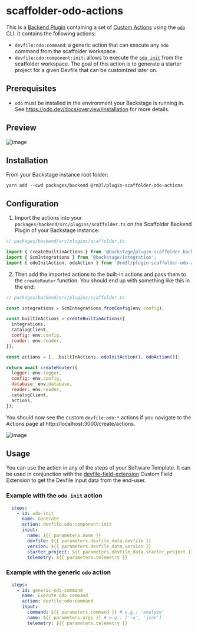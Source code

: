 # scaffolder-odo-actions

This is a [Backend Plugin](https://backstage.io/docs/plugins/backend-plugin/) containing a set of [Custom Actions](https://backstage.io/docs/features/software-templates/writing-custom-actions) using the [`odo`](https://odo.dev/) CLI.
It contains the following actions:
- `devfile:odo:command`: a generic action that can execute any `odo` command from the scaffolder workspace.
- `devfile:odo:component:init`: allows to execute the [`odo init`](https://odo.dev/docs/command-reference/init) from the scaffolder workspace. The goal of this action is to generate a starter project for a given Devfile that can be customized later on.

## Prerequisites

- `odo` must be installed in the environment your Backstage is running in. See https://odo.dev/docs/overview/installation for more details.

## Preview

![image](https://github.com/rm3l/backstage-odo-devfile-plugin/assets/593208/ef342f15-ed2b-448c-9024-52ddf1f2453c)

## Installation

From your Backstage instance root folder:
```shell
yarn add --cwd packages/backend @rm3l/plugin-scaffolder-odo-actions
```

## Configuration

1. Import the actions into your `packages/backend/src/plugins/scaffolder.ts` on the Scaffolder Backend Plugin of your Backstage instance:

```js
// packages/backend/src/plugins/scaffolder.ts

import { createBuiltinActions } from '@backstage/plugin-scaffolder-backend';
import { ScmIntegrations } from '@backstage/integration';
import { odoInitAction, odoAction } from '@rm3l/plugin-scaffolder-odo-actions';
```

2. Then add the imported actions to the built-in actions and pass them to the `createRouter` function. You should end up with something like this in the end:

```js
// packages/backend/src/plugins/scaffolder.ts

const integrations = ScmIntegrations.fromConfig(env.config);

const builtInActions = createBuiltinActions({
  integrations,
  catalogClient,
  config: env.config,
  reader: env.reader,
});

const actions = [...builtInActions, odoInitAction(), odoAction()];

return await createRouter({
  logger: env.logger,
  config: env.config,
  database: env.database,
  reader: env.reader,
  catalogClient,
  actions,
});
```

You should now see the custom `devfile:odo:*` actions if you navigate to the Actions page at http://localhost:3000/create/actions.

![image](https://github.com/rm3l/backstage-odo-devfile-plugin/assets/593208/5c1a5871-9944-4d92-aeb1-4e8682c7aa4e)

## Usage

You can use the action in any of the steps of your Software Template. It can be used in conjunction with the [devfile-field-extension](../devfile-field-extension) Custom Field Extension to get the Devfile input data from the end-user.

### Example with the `odo init` action

```yaml
  steps:
    - id: odo-init
      name: Generate
      action: devfile:odo:component:init
      input:
        name: ${{ parameters.name }}
        devfile: ${{ parameters.devfile_data.devfile }}
        version: ${{ parameters.devfile_data.version }}
        starter_project: ${{ parameters.devfile_data.starter_project }}
        telemetry: ${{ parameters.telemetry }}
```

### Example with the generic `odo` action

```yaml
  steps:
    - id: generic-odo-command
      name: Execute odo command
      action: devfile:odo:command
      input:
        command: ${{ parameters.command }} # e.g.: 'analyze'
        name: ${{ parameters.args }} # e.g.: ['-o', 'json']
        telemetry: ${{ parameters.telemetry }}
```

